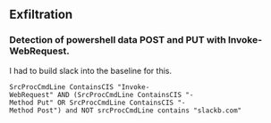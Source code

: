 ## Exfiltration

### Detection of powershell data POST and PUT with Invoke-WebRequest. 

I had to build slack into the baseline for this.

```
SrcProcCmdLine ContainsCIS "Invoke-WebRequest" AND (SrcProcCmdLine ContainsCIS "-Method Put" OR SrcProcCmdLine ContainsCIS "-Method Post") and NOT srcProcCmdLine contains "slackb.com"
```
